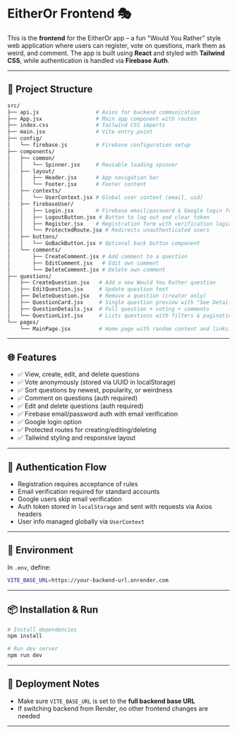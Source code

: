 # EitherOr Frontend 🎭

This is the **frontend** for the EitherOr app – a fun "Would You Rather" style web application where users can register, vote on questions, mark them as weird, and comment. The app is built using **React** and styled with **Tailwind CSS**, while authentication is handled via **Firebase Auth**.

---

## 📁 Project Structure

```bash
src/
├── api.js                  # Axios for backend communication
├── App.jsx                 # Main app component with routes
├── index.css               # Tailwind CSS imports
├── main.jsx                # Vite entry point
├── config/
│   └── firebase.js         # Firebase configuration setup
├── components/
│   ├── common/
│   │   └── Spinner.jsx     # Reusable loading spinner
│   ├── layout/
│   │   ├── Header.jsx      # App navigation bar
│   │   └── Footer.jsx      # Footer content
│   ├── contexts/
│   │   └── UserContext.jsx # Global user context (email, uid)
│   ├── firebaseUser/
│   │   ├── Login.jsx       # Firebase email/password & Google login form
│   │   ├── LogoutButton.jsx # Button to log out and clear token
│   │   ├── Register.jsx    # Registration form with verification logic
│   │   └── ProtectedRoute.jsx # Redirects unauthenticated users
│   ├── buttons/
│   │   └── GoBackButton.jsx # Optional back button component
│   └── comments/
│       ├── CreateComment.jsx # Add comment to a question
│       ├── EditComment.jsx   # Edit own comment
│       └── DeleteComment.jsx # Delete own comment
├── questions/
│   ├── CreateQuestion.jsx   # Add a new Would You Rather question
│   ├── EditQuestion.jsx     # Update question text
│   ├── DeleteQuestion.jsx   # Remove a question (creator only)
│   ├── QuestionCard.jsx     # Single question preview with "See Details" button
│   ├── QuestionDetails.jsx  # Full question + voting + comments
│   └── QuestionList.jsx     # Lists questions with filters & pagination
└── pages/
    └── MainPage.jsx         # Home page with random content and links
```

---

## 🌐 Features

- ✅ View, create, edit, and delete questions
- ✅ Vote anonymously (stored via UUID in localStorage)
- ✅ Sort questions by newest, popularity, or weirdness
- ✅ Comment on questions (auth required)
- ✅ Edit and delete questions (auth required)
- ✅ Firebase email/password auth with email verification
- ✅ Google login option
- ✅ Protected routes for creating/editing/deleting
- ✅ Tailwind styling and responsive layout

---

## 🔐 Authentication Flow

- Registration requires acceptance of rules
- Email verification required for standard accounts
- Google users skip email verification
- Auth token stored in `localStorage` and sent with requests via Axios headers
- User info managed globally via `UserContext`

---

## 🚀 Environment

In `.env`, define:

```bash
VITE_BASE_URL=https://your-backend-url.onrender.com
```

---

## 📦 Installation & Run

```bash
# Install dependencies
npm install

# Run dev server
npm run dev
```

---

## 🧪 Deployment Notes

- Make sure `VITE_BASE_URL` is set to the **full backend base URL**
- If switching backend from Render, no other frontend changes are needed

---

